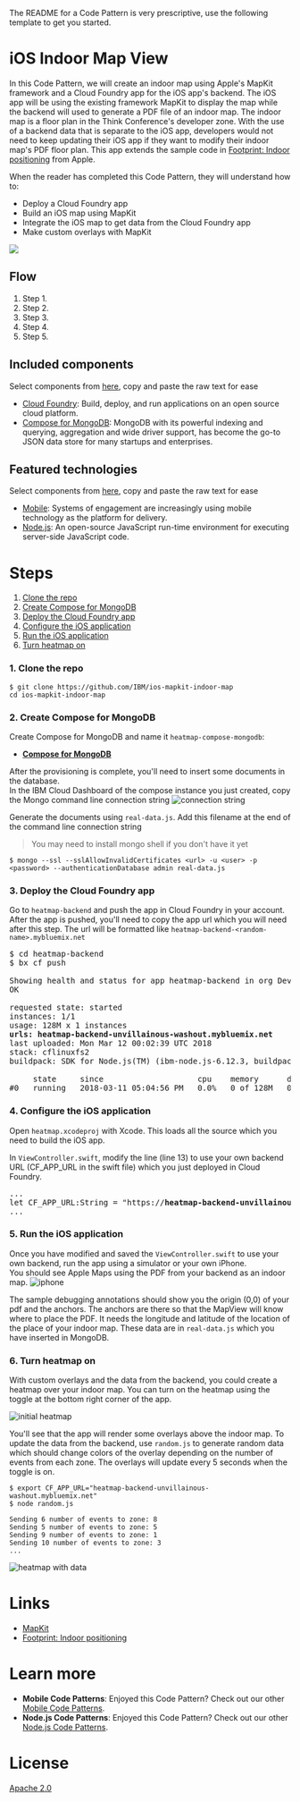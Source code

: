 The README for a Code Pattern is very prescriptive, use the following template to get you started.

<!--Put badges at the very top -->
<!--change the repos -->
<!--change the tracking number -->
<!-- [![Build Status](https://travis-ci.org/IBM/watson-banking-chatbot.svg?branch=master)](https://travis-ci.org/IBM/watson-banking-chatbot) -->
<!--Add a new Title and fill in the blanks -->
# iOS Indoor Map View
In this Code Pattern, we will create an indoor map using Apple's MapKit framework and a Cloud Foundry app for the iOS app's backend. The iOS app will be using the existing framework MapKit to display the map while the backend will used to generate a PDF file of an indoor map. The indoor map is a floor plan in the Think Conference's developer zone. With the use of a backend data that is separate to the iOS app, developers would not need to keep updating their iOS app if they want to modify their indoor map's PDF floor plan. This app extends the sample code in [Footprint: Indoor positioning](https://developer.apple.com/library/content/samplecode/footprint/Listings/Swift_README_md.html) from Apple.

When the reader has completed this Code Pattern, they will understand how to:

* Deploy a Cloud Foundry app
* Build an iOS map using MapKit
* Integrate the iOS map to get data from the Cloud Foundry app
* Make custom overlays with MapKit

<!--Remember to dump an image in this path-->
![](doc/source/images/architecture.png)

## Flow
<!--Add new flow steps based on the architecture diagram-->
1. Step 1.
2. Step 2.
3. Step 3.
4. Step 4.
5. Step 5.

<!--Update this section-->
## Included components
Select components from [here](https://github.ibm.com/developer-journeys/journey-docs/tree/master/_content/dev#components), copy and paste the raw text for ease
* [Cloud Foundry](http://cloudfoundry.org/): Build, deploy, and run applications on an open source cloud platform.
* [Compose for MongoDB](https://console.bluemix.net/catalog/services/compose-for-mongodb): MongoDB with its powerful indexing and querying, aggregation and wide driver support, has become the go-to JSON data store for many startups and enterprises.

<!--Update this section-->
## Featured technologies
Select components from [here](https://github.ibm.com/developer-journeys/journey-docs/tree/master/_content/dev#technologies), copy and paste the raw text for ease
* [Mobile](https://mobilefirstplatform.ibmcloud.com/): Systems of engagement are increasingly using mobile technology as the platform for delivery.
* [Node.js](https://nodejs.org/): An open-source JavaScript run-time environment for executing server-side JavaScript code.

# Steps

1. [Clone the repo](#1-clone-the-repo)
2. [Create Compose for MongoDB](#2-create-compose-for-mongodb)
3. [Deploy the Cloud Foundry app](#3-deploy-the-cloud-foundry-app)
4. [Configure the iOS application](#4-configure-the-ios-application)
5. [Run the iOS application](#5-run-the-ios-application)
6. [Turn heatmap on](#6-turn-heatmap-on)

### 1. Clone the repo

```
$ git clone https://github.com/IBM/ios-mapkit-indoor-map
cd ios-mapkit-indoor-map
```

### 2. Create Compose for MongoDB

Create Compose for MongoDB and name it `heatmap-compose-mongodb`:

* [**Compose for MongoDB**](https://console.bluemix.net/catalog/services/compose-for-mongodb)

After the provisioning is complete, you'll need to insert some documents in the database.  
In the IBM Cloud Dashboard of the compose instance you just created, copy the Mongo command line connection string
![connection string](docs/mongo-command.png)

Generate the documents using `real-data.js`. Add this filename at the end of the command line connection string
> You may need to install mongo shell if you don't have it yet

```
$ mongo --ssl --sslAllowInvalidCertificates <url> -u <user> -p <password> --authenticationDatabase admin real-data.js
```

### 3. Deploy the Cloud Foundry app

Go to `heatmap-backend` and push the app in Cloud Foundry in your account. After the app is pushed, you'll need to copy the app url which you will need after this step. The url will be formatted like `heatmap-backend-<random-name>.mybluemix.net`

<pre>
$ cd heatmap-backend
$ bx cf push

Showing health and status for app heatmap-backend in org Developer Advocacy / space dev as Anthony.Amanse@ibm.com...
OK

requested state: started
instances: 1/1
usage: 128M x 1 instances
<b>urls: heatmap-backend-unvillainous-washout.mybluemix.net</b>
last uploaded: Mon Mar 12 00:02:39 UTC 2018
stack: cflinuxfs2
buildpack: SDK for Node.js(TM) (ibm-node.js-6.12.3, buildpack-v3.18-20180206-1137)

     state     since                    cpu    memory      disk      details
#0   running   2018-03-11 05:04:56 PM   0.0%   0 of 128M   0 of 1G
</pre>

### 4. Configure the iOS application

Open `heatmap.xcodeproj` with Xcode. This loads all the source which you need to build the iOS app.

In `ViewController.swift`, modify the line (line 13) to use your own backend URL (CF_APP_URL in the swift file) which you just deployed in Cloud Foundry.
<pre>
...
let CF_APP_URL:String = "https://<b>heatmap-backend-unvillainous-washout.mybluemix.net</b>"
...
</pre>

### 5. Run the iOS application

Once you have modified and saved the `ViewController.swift` to use your own backend, run the app using a simulator or your own iPhone.  
You should see Apple Maps using the PDF from your backend as an indoor map.
![iphone](docs/initial-view.png)

The sample debugging annotations should show you the origin (0,0) of your pdf and the anchors. The anchors are there so that the MapView will know where to place the PDF. It needs the longitude and latitude of the location of the place of your indoor map. These data are in `real-data.js` which you have inserted in MongoDB.

### 6. Turn heatmap on

With custom overlays and the data from the backend, you could create a heatmap over your indoor map. You can turn on the heatmap using the toggle at the bottom right corner of the app.

![initial heatmap](docs/initial-heatmap.png)

You'll see that the app will render some overlays above the indoor map. To update the data from the backend, use `random.js` to generate random data which should change colors of the overlay depending on the number of events from each zone. The overlays will update every 5 seconds when the toggle is on.

```
$ export CF_APP_URL="heatmap-backend-unvillainous-washout.mybluemix.net"
$ node random.js

Sending 6 number of events to zone: 8
Sending 5 number of events to zone: 5
Sending 9 number of events to zone: 1
Sending 10 number of events to zone: 3
...
```

![heatmap with data](docs/heatmap-with-data.png)

# Links

* [MapKit](https://developer.apple.com/documentation/mapkit)
* [Footprint: Indoor positioning](https://developer.apple.com/library/content/samplecode/footprint/Listings/Swift_README_md.html)

# Learn more

* **Mobile Code Patterns**: Enjoyed this Code Pattern? Check out our other [Mobile Code Patterns](https://developer.ibm.com/code/technologies/mobile/).
* **Node.js Code Patterns**: Enjoyed this Code Pattern? Check out our other [Node.js Code Patterns](https://developer.ibm.com/code/technologies/node-js/).

# License
[Apache 2.0](LICENSE)